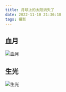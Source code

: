 ```yaml
---
title: 月球上的太阳消失了
date: 2022-11-10 21:36:18
tags: 摄影
---
```


## 血月
![血月](eclipse-0.jpg)

## 生光
![生光](eclipse-1.jpg)

